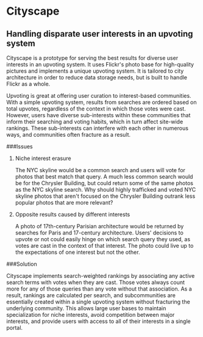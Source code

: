 Cityscape
=========
Handling disparate user interests in an upvoting system
-------------------------------------------------------

Cityscape is a prototype for serving the best results for diverse user interests in an upvoting system. It uses Flickr's photo base for high-quality pictures and implements a unique upvoting system. It is tailored to city architecture in order to reduce data storage needs, but is built to handle Flickr as a whole.

Upvoting is great at offering user curation to interest-based communities. With a simple upvoting system, results from searches are ordered based on total upvotes, regardless of the context in which those votes were cast. However, users have diverse sub-interests within these communities that inform their searching and voting habits, which in turn affect site-wide rankings. These sub-interests can interfere with each other in numerous ways, and communities often fracture as a result.

###Issues


1.  Niche interest erasure

    The NYC skyline would be a common search and users will vote for photos that best match that query. A much less common search would be for the Chrysler Building, but could return some of the same photos as the NYC skyline search. Why should highly trafficked and voted NYC skyline photos that aren't focused on the Chrysler Building outrank less popular photos that are more relevant?

2.  Opposite results caused by different interests

    A photo of 17th-century Parisian architecture would be returned by searches for Paris and 17-century architecture. Users' decisions to upvote or not could easily hinge on which search query they used, as votes are cast in the context of that interest. The photo could live up to the expectations of one interest but not the other.

###Solution

Cityscape implements search-weighted rankings by associating any active search terms with votes when they are cast. Those votes always count more for any of those queries than any vote without that association. As a result, rankings are calculated per search, and subcommunities are essentially created within a single upvoting system without fracturing the underlying community. This allows large user bases to maintain specialization for niche interests, avoid competition between major interests, and provide users with access to all of their interests in a single portal.